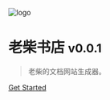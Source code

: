 ﻿<!-- _coverpage.md -->

![logo](https://throwable-blog-1256189093.cos.ap-guangzhou.myqcloud.com/202009/_media/icon.svg)

# 老柴书店 <small>v0.0.1</small>

> 老柴的文档网站生成器。


[Get Started](docker学习笔记)
